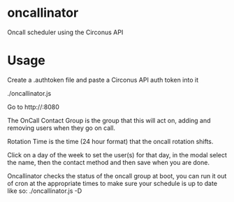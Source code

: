 oncallinator
============

Oncall scheduler using the Circonus API

Usage
=====

Create a .authtoken file and paste a Circonus API auth token into it

./oncallinator.js

Go to http://<host>:8080

The OnCall Contact Group is the group that this will act on, adding and removing users when they go on call.

Rotation Time is the time (24 hour format) that the oncall rotation shifts.

Click on a day of the week to set the user(s) for that day, in the modal select the name, then the contact method and then save when you are done.

Oncallinator checks the status of the oncall group at boot, you can run it out of cron at the appropriate times to make sure your schedule is up to date like so:
./oncallinator.js -D
